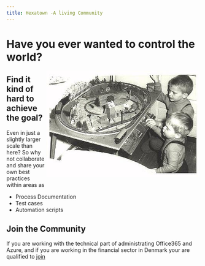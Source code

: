 ```yaml
---
title: Hexatown -A living Community
---
```


# Have you ever wanted to control the world? 

<img align="right" src="./img/www-egger-bahn.de-images-history-03-oldphoto.jpg" title="Photo © 2001 - 2017 by Textwerkstatt Ralph Stenzel. http://www.egger-bahn.de" />

## Find it kind of hard to achieve the goal?
Even in just a slightly larger scale than here? So why not collaborate and share your own best practices within areas as

- Process Documentation
- Test cases
- Automation scripts

## Join the Community
If you are working with the technical part of administrating Office365 and Azure, and if you are working in the financial sector in Denmark your are qualified to [join](join)

